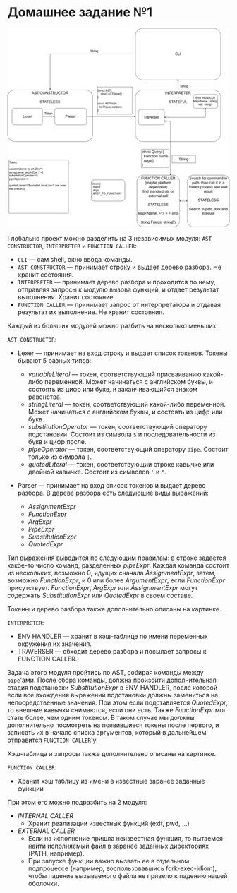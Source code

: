 # Домашнее задание №1 #

![Scheme](CLI.png)

Глобально проект можно разделить на 3 независимых модуля: `AST CONSTRUCTOR`, `INTERPRETER` и `FUNCTION CALLER`:

- `CLI` — сам shell, окно ввода команды.
- `AST CONSTRUCTOR` — принимает строку и выдает дерево разбора. Не хранит состояния.
- `INTERPRETER` — принимает дерево разбора и проходится по нему, отправляя запросы к модулю вызова функций, и отдает результат выполнения. Хранит состояние.
- `FUNCTION CALLER` — принимает запрос от интерпретатора и отдавая результат их выполнение. Не хранит состояния.

Каждый из больших модулей можно разбить на несколько меньших:

`AST CONSTRUCTOR`:

- Lexer — принимает на вход строку и выдает список токенов.
  Токены бывают 5 разных типов:

  - *variableLiteral* — токен, соответствующий присваиванию какой-либо переменной. Может начинаться с английском буквы, и состоять из цифр или букв, и заканчивающийся знаком равенства.
  - *stringLiteral* — токен, соответствующий какой-либо переменной. Может начинаться с английском буквы, и состоять из цифр или букв.
  - *substitutionOperator* — токен, соответствующий оператору подстановки. Состоит из символа `$` и последовательности из букв и цифр после.
  - *pipeOperator* — токен, соответствующий оператору `pipe`. Состоит только из символа `|`.
  - *quotedLiteral* — токен, соответствующий строке кавычке или двойной кавычке. Состоит из символов `'` и `"`.

- Parser — принимает на вход список токенов и выдает дерево разбора. В дереве разбора есть следующие виды выражений:
  - *AssignmentExpr*
  - *FunctionExpr*
  - *ArgExpr*
  - *PipeExpr*
  - *SubstitutionExpr*
  - *QuotedExpr*

Тип выражения выводится по следующим правилам: в строке задается какое-то число команд, разделенных *pipeExpr*. Каждая команда
состоит из нескольких, возможно 0, идущих сначала *AssignmentExpr*, затем, возможно *FunctionExpr*, и 0 или более *ArgumentExpr*, если *FunctionExpr*
присутствует. *FunctionExpr*, *ArgExpr* или *AssignmentExpr* могут содержать *SubstitutionExpr* или *QuotedExpr* в своем составе.

Токены и дерево разбора также дополнительно описаны на картинке.

`INTERPRETER`:

- ENV HANDLER — хранит в хэш-таблице по имени переменных окружения их значения.
- TRAVERSER — обходит дерево разбора и посылает запросы к FUNCTION CALLER.

Задача этого модуля пройтись по AST, собирая команды между `pipe`'ами. После сбора команды, должна произойти дополнительная стадия подстановки
*SubstitutionExpr* в ENV_HANDLER, после которой если все вхождения выражений подстановки должны замениться на непосредственные значения. При этом если
подставляется *QuotedExpr*, то внешние кавычки снимаются, если они есть. Также *FunctionExpr* мог стать более, чем одним токеном. В таком случае мы должны дополнительно посмотреть на появившиеся токены после первого, и записать их в начало списка аргументов, который в дальнейшем отправится `FUNCTION CALLER`'у.

Хэш-таблица и запросы также дополнительно описаны на картинке.

`FUNCTION CALLER`:

- Хранит хэш таблицу из имени в известные заранее заданные функции

При этом его можно подразбить на 2 модуля:

- *INTERNAL CALLER*
  - Хранит реализации известных функций (exit, pwd, ...)
- *EXTERNAL CALLER*
  - Если на исполнение пришла неизвестная функция, то пытаемся найти исполняемый файл в заранее заданных директориях (PATH, например).
  - При запуске функции важно вызвать ее в отдельном подпроцессе (например, воспользовавшись fork-exec-idiom), чтобы падение вызываемого файла не привело к падению нашей оболочки.
